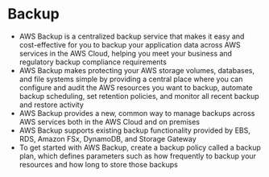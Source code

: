 # Backup
* AWS Backup is a centralized backup service that makes it easy and cost-effective for you to backup your application data across AWS services in the AWS Cloud, helping you meet your business and regulatory backup compliance requirements
* AWS Backup makes protecting your AWS storage volumes, databases, and file systems simple by providing a central place where you can configure and audit the AWS resources you want to backup, automate backup scheduling, set retention policies, and monitor all recent backup and restore activity
* AWS Backup provides a new, common way to manage backups across AWS services both in the AWS Cloud and on premises
* AWS Backup supports existing backup functionality provided by EBS, RDS, Amazon FSx, DynamoDB, and Storage Gateway
* To get started with AWS Backup, create a backup policy called a backup plan, which defines parameters such as how frequently to backup your resources and how long to store those backups